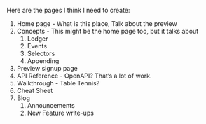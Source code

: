 Here are the pages I think I need to create:



1. Home page - What is this place, Talk about the preview
2. Concepts - This might be the home page too, but it talks about
   1. Ledger
   2. Events
   3. Selectors
   4. Appending
3. Preview signup page
4. API Reference - OpenAPI? That’s a lot of work.
5. Walkthrough - Table Tennis?
6. Cheat Sheet
7. Blog
   1. Announcements
   2. New Feature write-ups

